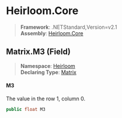 # Heirloom.Core

> **Framework**: .NETStandard,Version=v2.1  
> **Assembly**: [Heirloom.Core][0]

## Matrix.M3 (Field)

> **Namespace**: [Heirloom][0]  
> **Declaring Type**: [Matrix][1]

#### M3

The value in the row 1, column 0.

```cs
public float M3
```

[0]: ../../../Heirloom.Core.md
[1]: ../Matrix.md
